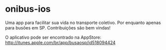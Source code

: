 onibus-ios
==========

Uma app para facilitar sua vida no transporte coletivo. Por enquanto apenas para busões em SP. Contribuições são bem vindas!

O aplicativo pode ser encontrado na AppStore: http://itunes.apple.com/br/app/busaosp/id518094424